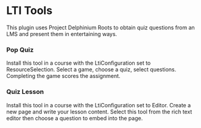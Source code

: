 # LTI Tools
This plugin uses Project Delphinium Roots to obtain quiz questions from an LMS and present them in entertaining ways.

### Pop Quiz
Install this tool in a course with the LtiConfiguration set to ResourceSelection. Select a game, choose a quiz, select questions. Completing the game scores the assignment.

### Quiz Lesson
Install this tool in a course with the LtiConfiguration set to Editor. Create a new page and write your lesson content. Select this tool from the rich text editor then choose a question to embed into the page.
